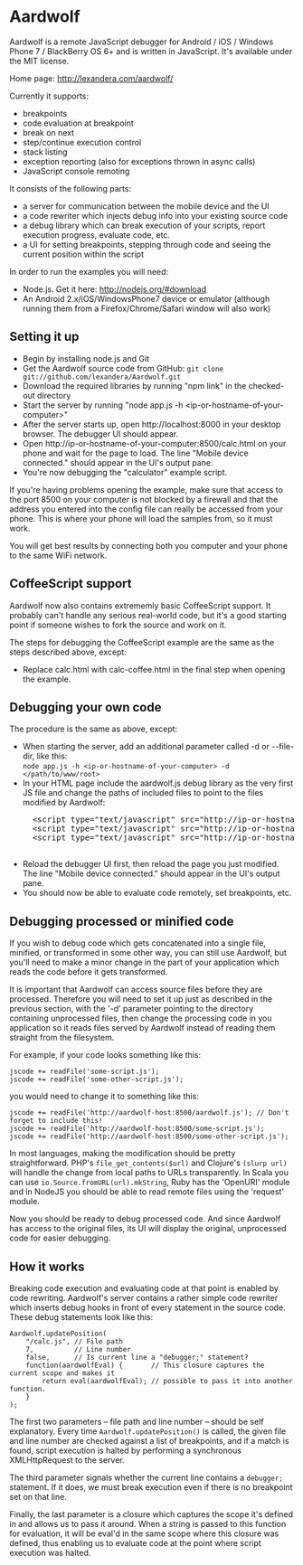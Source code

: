 Aardwolf
========

Aardwolf is a remote JavaScript debugger for Android / iOS / Windows Phone 7 / BlackBerry OS 6+ and is written in JavaScript. It's available under the MIT license.

Home page: http://lexandera.com/aardwolf/

Currently it supports:

* breakpoints
* code evaluation at breakpoint
* break on next
* step/continue execution control
* stack listing
* exception reporting (also for exceptions thrown in async calls)
* JavaScript console remoting


It consists of the following parts:

* a server for communication between the mobile device and the UI
* a code rewriter which injects debug info into your existing source code
* a debug library which can break execution of your scripts, report execution progress, evaluate code, etc.
* a UI for setting breakpoints, stepping through code and seeing the current position within the script


In order to run the examples you will need:

* Node.js. Get it here: http://nodejs.org/#download
* An Android 2.x/iOS/WindowsPhone7 device or emulator (although running them from a Firefox/Chrome/Safari window will also work)


Setting it up
----------------------------------------------------------------------------------------------------

* Begin by installing node.js and Git
* Get the Aardwolf source code from GitHub: 
`git clone git://github.com/lexandera/Aardwolf.git`
* Download the required libraries by running "npm link" in the checked-out directory
* Start the server by running "node app.js -h &lt;ip-or-hostname-of-your-computer&gt;"
* After the server starts up, open http://localhost:8000 in your desktop browser. The debugger UI should appear.
* Open http://ip-or-hostname-of-your-computer:8500/calc.html on your phone and wait for the page to load. The line "Mobile device connected." should appear in the UI's output pane.
* You're now debugging the "calculator" example script.


If you're having problems opening the example, make sure that access to the port 8500 on your computer is not blocked by a firewall and that the address you entered into the config file can really be accessed from your phone. This is where your phone will load the samples from, so it must work.

You will get best results by connecting both you computer and your phone to the same WiFi network.


CoffeeScript support
----------------------------------------------------------------------------------------------------

Aardwolf now also contains extrememly basic CoffeeScript support. It probably can't handle any serious real-world code, but it's a good starting point if someone wishes to fork the source and work on it.

The steps for debugging the CoffeeScript example are the same as the steps described above, except:

* Replace calc.html with calc-coffee.html in the final step when opening the example.


Debugging your own code
----------------------------------------------------------------------------------------------------

The procedure is the same as above, except:

* When starting the server, add an additional parameter called -d or --file-dir, like this:  
    `node app.js -h <ip-or-hostname-of-your-computer> -d </path/to/www/root>`
* In your HTML page include the aardwolf.js debug library as the very first JS file and change the paths of included files to point to the files modified by Aardwolf:
    <pre>
    &lt;script type="text/javascript" src="http://ip-or-hostname-of-your-computer:8500/aardwolf.js"&gt; &lt;/script&gt;
    &lt;script type="text/javascript" src="http://ip-or-hostname-of-your-computer:8500/some-script.js"&gt; &lt;/script&gt;
    &lt;script type="text/javascript" src="http://ip-or-hostname-of-your-computer:8500/some-other-script.js"&gt; &lt;/script&gt;
    </pre>
* Reload the debugger UI first, then reload the page you just modified. The line "Mobile device connected." should appear in the UI's output pane.
* You should now be able to evaluate code remotely, set breakpoints, etc.


Debugging processed or minified code
----------------------------------------------------------------------------------------------------

If you wish to debug code which gets concatenated into a single file, minified, or transformed in some other way, you can still use Aardwolf, but you'll need to make a minor change in the part of your application which reads the code before it gets transformed.

It is important that Aardwolf can access source files before they are processed. Therefore you will need to set it up just as described in the previous section, with the '-d' parameter pointing to the directory containing unprocessed files, then change the processing code in you application so it reads files served by Aardwolf instead of reading them straight from the filesystem.

For example, if your code looks something like this:

    jscode += readFile('some-script.js');
    jscode += readFile('some-other-script.js');

you would need to change it to something like this:
    
    jscode += readFile('http://aardwolf-host:8500/aardwolf.js'); // Don't forget to include this!
    jscode += readFile('http://aardwolf-host:8500/some-script.js');
    jscode += readFile('http://aardwolf-host:8500/some-other-script.js');

In most languages, making the modification should be pretty straightforward. PHP's `file_get_contents($url)` and Clojure's `(slurp url)` will handle the change from local paths to URLs transparently. In Scala you can use `io.Source.fromURL(url).mkString`, Ruby has the 'OpenURI' module and in NodeJS you should be able to read remote files using the 'request' module.

Now you should be ready to debug processed code. And since Aardwolf has access to the original files, its UI will display the original, unprocessed code for easier debugging.


How it works
----------------------------------------------------------------------------------------------------

Breaking code execution and evaluating code at that point is enabled by code rewriting. Aardwolf's server contains a rather simple code rewriter which inserts debug hooks in front of every statement in the source code. These debug statements look like this:

    Aardwolf.updatePosition(  
        "/calc.js", // File path  
        7,          // Line number  
        false,      // Is current line a "debugger;" statement?  
        function(aardwolfEval) {       // This closure captures the current scope and makes it  
            return eval(aardwolfEval); // possible to pass it into another function.  
        }  
    );  

The first two parameters – file path and line number – should be self explanatory. Every time `Aardwolf.updatePosition()` is called, the given file and line number are checked against a list of breakpoints, and if a match is found, script execution is halted by performing a synchronous XMLHttpRequest to the server.

The third parameter signals whether the current line contains a `debugger;` statement. If it does, we must break execution even if there is no breakpoint set on that line.

Finally, the last parameter is a closure which captures the scope it's defined in and allows us to pass it around. When a string is passed to this function for evaluation, it will be eval'd in the same scope where this closure was defined, thus enabling us to evaluate code at the point where script execution was halted.